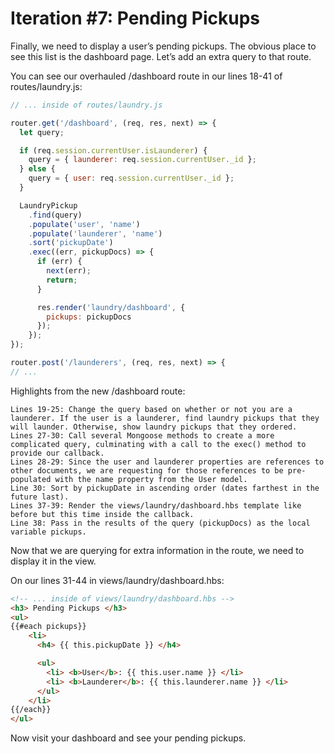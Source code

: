 # Iteration #7: Pending Pickups

Finally, we need to display a user’s pending pickups. The obvious place to see this list is the dashboard page. Let’s add an extra query to that route.

You can see our overhauled /dashboard route in our lines 18-41 of routes/laundry.js:

```js
// ... inside of routes/laundry.js

router.get('/dashboard', (req, res, next) => {
  let query;

  if (req.session.currentUser.isLaunderer) {
    query = { launderer: req.session.currentUser._id };
  } else {
    query = { user: req.session.currentUser._id };
  }

  LaundryPickup
    .find(query)
    .populate('user', 'name')
    .populate('launderer', 'name')
    .sort('pickupDate')
    .exec((err, pickupDocs) => {
      if (err) {
        next(err);
        return;
      }

      res.render('laundry/dashboard', {
        pickups: pickupDocs
      });
    });
});

router.post('/launderers', (req, res, next) => {
// ...
```

Highlights from the new /dashboard route:

    Lines 19-25: Change the query based on whether or not you are a launderer. If the user is a launderer, find laundry pickups that they will launder. Otherwise, show laundry pickups that they ordered.
    Lines 27-30: Call several Mongoose methods to create a more complicated query, culminating with a call to the exec() method to provide our callback.
    Lines 28-29: Since the user and launderer properties are references to other documents, we are requesting for those references to be pre-populated with the name property from the User model.
    Line 30: Sort by pickupDate in ascending order (dates farthest in the future last).
    Lines 37-39: Render the views/laundry/dashboard.hbs template like before but this time inside the callback.
    Line 38: Pass in the results of the query (pickupDocs) as the local variable pickups.

Now that we are querying for extra information in the route, we need to display it in the view.

On our lines 31-44 in views/laundry/dashboard.hbs:

```html
<!-- ... inside of views/laundry/dashboard.hbs -->
<h3> Pending Pickups </h3>
<ul>
{{#each pickups}}
    <li>
      <h4> {{ this.pickupDate }} </h4>

      <ul>
        <li> <b>User</b>: {{ this.user.name }} </li>
        <li> <b>Launderer</b>: {{ this.launderer.name }} </li>
      </ul>
    </li>
{{/each}}
</ul>
```

Now visit your dashboard and see your pending pickups.